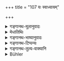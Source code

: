 +++
title = "107 यः स्वाध्यायम्"

+++

<details><summary>गङ्गानथ-मूलानुवादः</summary>

He who, clean and self-controlled, recites the Veda, in due form, for one year,—for him this constantly fours out milk, curd, clarified butter and honey.—(107)
</details>

<details><summary>मेधातिथिः</summary>

प्रकृतविधिशेषो ऽयम् । स च नित्यः समधिगतः । नित्ये च फलश्रवणम् अर्थवादः । न च विधिविभक्तिर् विद्यते । येन "एकस्य तूभयत्वे संयोगः पृथक्त्वम्" (प्म्स् ४.३.५) इत्य् अनेन न्यायेनाधिकारान्तरहेतुः पयःप्रभ्र्तिः स्यात् । लब्धे च नित्ये ऽधिकारे रात्रिसत्रन्यायो ऽपि नास्ति, येन पयआदीनि निष्फलत्वेन कल्पेरन् । तस्माद् अर्थवाद एवायम्, अधीयानस्य लोकपक्त्या प्रतिग्रहादिना गोलाभात् पयःप्रभृतेः प्रक्षरणानुवादस्यालम्बनम् । 

- **स्वाध्यायं** वेदम् **अधीते ऽब्दं** संवत्सरं **विधिना** प्राक्कूलाध्यासनेन **नियतः** संयतेन्द्रियः **शुचिः** स्नानादिना **तस्य** पुरुषस्य **नित्यं** यावज्जीवं **क्षरति** स्रवति ददाति । एषः स्वाध्यायः । **पयोदध्**ईति । 

- <u>अन्ये</u> तु धर्मार्थकाममोक्षान् पयआदिभिः शब्दैर् अभिहितान् मन्यन्ते । **पयः** शुद्धिसामान्याद् धर्मः, **दधि** पुष्टिहेतुत्वाद् अर्थः, स्नेहसामान्यात् **घृतं** कामः, सर्वरसैक्यान् **मधु** मोक्षः । यावान् कश्चन पुरुषार्थः स सर्वो वेदाध्ययनात् संवत्सरेणैव प्राप्यते, किं पुनर् बहुना कालेन । 

- अर्थवादत्वात् पयआदिशब्दानां को ऽर्थो युक्त इति नाभिनिवेष्टव्यम् ॥ २.१०७ ॥
</details>

<details><summary>गङ्गानथ-भाष्यानुवादः</summary>

This also is supplementary to the Injunction under consideration. The Injunction has been understood to be a compulsory one; and the mention of results in connection with compulsory injunctions is purely valedictory; nor do we find any Injunctive affix (in the present verse); so that the principle enunciated in the *Mīmāṃsā Sūtra* 1.3.5 not applying to the present case, the mention of ‘milk, curd and the rest’ could not be taken as laying down a fresh motive for another action; and when the compulsory character of the Injunction has been ascertained, the principle of the ‘also is not applicable; so tbat ‘milk’ and the rest could not be regarded as of any use. For all these reasons the passage must be regarded as a purely valedictory description; and it is based upon the fact that one who studies the Veda regularly becomes famous among people, and hence becoming the recipient of gifts of cattle, be naturally obtains large quantities of milk, etc.

‘*Svādhyāya*’—Veda;—‘*udhīte*’—recites;—‘for one year’—for one full year ;—‘*in due form*,’—*i.e*., seated upon Kuśa-grass with its tips pointing eastwards;—‘*self-controlled*,’—*i.e*., with the organs under bis full control;—‘*clean*’—by means of bathing, etc.,; ‘*for him*’—for that man;—‘*constantly*’—as long as he lives;—‘*pours out*’—makes to flow, supplies;—‘*this*’—recitation;—‘*milk*, *curd*, *etc*.’

Others hold that the terms ‘*payaḥ*’ (‘milk’) and the rest stand respectively for Merit, Worldly Prosperity, Pleasure and Pinal Liberation. Merit is called ‘milk’ because the two are similar in the point of purity; Worldly Prosperity is called ‘curd,’ because it resembles the latter in being a source of strengthening the body; Pleasure is called ‘clarified butter,’ because of the resemblance consisting in both containing ‘*Sneha*’ (smoothness); Pinal Liberation is called ‘honey’ because it combines in one all flavours. The meaning thus is that all the purposes of man are accomplished in a single year, what to say of the study being continued for a longer time!

As the whole passage is purely valedictory, we need not be very particular as to what is the right signification of the terms ‘milk’ and the rest.—(107)
</details>

<details><summary>गङ्गानथ-टिप्पन्यः</summary>

‘*Payo dadhi ghṛtam madhu*’—stand respectively for Merit, Wealth,
Pleasure and Final Release, according to Nārāyaṇa and Nandana.
Medhātithi notes this explanation as provided by ‘others.’

*Medhātithi* (p. 124, 1. 15)—‘*Ekasya tūhhayatve*’—This is Mīmāṃsā Sūtra
4. 3. 4. There are two texts—‘makes an offering of curd’ and ‘for the
benefit of one desiring sense-organs, one should sacrifice with curd’;
the question that arises is whether these two texts lay down two
distinct acts, or both conjointly enjoin a single act; and the
conclusion is that the two acts are distinct.

This principle, Medhātithi argues, is not applicable to the present
case; the mention of the four distinct substances cannot he taken as
supplying the motive for four distinct acts.

*Medhātithi* (p. 124,1. 16)—‘*Rātrisatranyāyaḥ*’—This is enunciated in
Mīmāṃsā Sūtra 4. 3. 17 *et seq*. In connection with the *Rātrisatra*
sacrifice, it has been held that it is conducive to ‘respectability,’
even though this is a result mentioned in an Arthavāda passage. This
principle also is not applicable to the present case where the necessary
motive is provided by the compulsory character of the act.
</details>

<details><summary>गङ्गानथ-तुल्य-वाक्यानि</summary>

*Viṣṇu-Smṛti* (30. 34-38).—‘When one recites the Ṛk verses, he satisfies
the Pitṛs with clarified butter;—when he recites the Yajuṣ verse, he
satisfies them with honey;—when he recites the Sāma verses, he satisfies
them with milk;—when he recites the Atharva verses, he satisfies them
with meat;—when he reads the Purāṇas, the Itihāsas, the Vedic Subsidiary
Sciences and the Dharmaśāstras,—he satisfies them with grain-food.’

*Yājñavalkya-Smṛti* (1. 41-47).—‘One who daily reads the Ṛk verses
satisfies the gods and the Pitṛs with honey and clarified butter;—he who
reads the Yajuṣ verses every day, to the best of his ability, satisfies
the gods with clarified butter and the Pitṛs with clarified butter and
honey;—he who reads the Sāma verses daily satisfies the gods with Soma
and clarified butter, and the Pitṛs with honey and clarified butter;—he
who daily reads the Atharvāñgiras texts satisfies the gods with fat and
the Pitre with honey and clarified butter;—he who to the best of his
capacity, daily reads the Vākovākya, Purāṇa, the Narāśamsī hymns,
ītihāsa and the Sciences, satisfies the gods with meat, milk, rice and
honey, and the Pitṛs with honey and clarified butter—all these being
satisfied endow him with all kinds of prosperity.’

*Āpastamba-Gṛhyasūtra* (3. 3. 2-3).—‘When one reads the Ṛk verses he
satisfies the gods with offerings of milk;—when he reads the Yajuṣ
verses, with offerings of clarified butter;—when he reads the Sāma
verses, with offerings of honey;—when he reads the Atharvāñgiras verses,
with offerings of Soma;—when he reads the Brāhmaṇas, the Kalpas, the
Nārāśamsī hymns, the Itihāsas and the Purāṇas,—with offerings of nectar.
When he reads the Ṛk verses, streams of milk reach his Pitṛs;—when he
reads the Yajuṣ verses, streams of clarified butter;—when he reads the
Sāma verses, streams of honey;—when he reads the tharvāúgiras verses,
streams of Soma;—when he reads the Brāhmaṇas, the Kalpas, the Nārāśamsī
hymns, the Itihāsas and Purāṇas, streams of nectar.’
</details>

<details><summary>Bühler</summary>

107	For him who, being pure and controlling his organs, during a year daily recites the Veda according to the rule, that (daily recitation) will ever cause sweet and sour milk, clarified butter and honey to flow.
</details>
